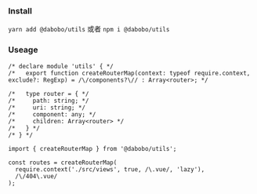 ### Install

`yarn add @dabobo/utils` 或者 `npm i @dabobo/utils`

### Useage

```
/* declare module 'utils' { */
/*   export function createRouterMap(context: typeof require.context, exclude?: RegExp) = /\/components?\// : Array<router>; */

/*   type router = { */
/*     path: string; */
/*     uri: string; */
/*     component: any; */ 
/*     children: Array<router> */
/*   } */
/* } */

import { createRouterMap } from '@dabobo/utils';

const routes = createRouterMap(
  require.context('./src/views', true, /\.vue/, 'lazy'),
  /\/404\.vue/
);
```
